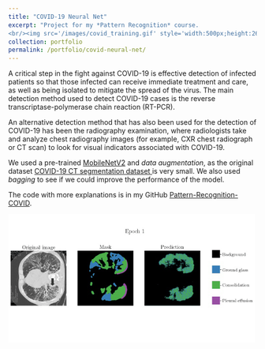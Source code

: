 ```yaml
---
title: "COVID-19 Neural Net"
excerpt: "Project for my *Pattern Recognition* course. 
<br/><img src='/images/covid_training.gif' style='width:500px;height:260px;'>"
collection: portfolio
permalink: /portfolio/covid-neural-net/
---
```


A critical step in the fight against COVID-19 is effective detection of infected patients so that those 
infected can receive immediate treatment and care, as well as being isolated to mitigate the spread of 
the virus. The main detection method used to detect COVID-19 cases is the reverse transcriptase-polymerase 
chain reaction (RT-PCR).

An alternative detection method that has also been used for the detection of COVID-19 has been the radiography 
examination, where radiologists take and analyze chest radiography images (for example, CXR chest radiograph or 
CT scan) to look for visual indicators associated with COVID-19.

We used a pre-trained [MobileNetV2](https://keras.io/api/applications/mobilenet/#mobilenetv2-function)
and *data augmentation*, as the original dataset [COVID-19 CT segmentation dataset
](http://medicalsegmentation.com/covid19/) is very small. We also used *bagging* to see if we could improve the 
performance of the model. 

The code with more explanations is in my GitHub [Pattern-Recognition-COVID](https://github.com/davidguzmanr/Pattern-Recognition-COVID).

<img src='/images/covid_training.gif' style='width:500px;height:260px;' class='center'>